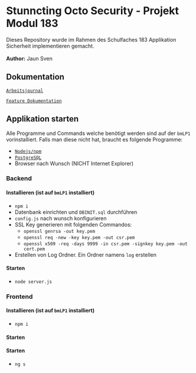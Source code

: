 # Stunncting Octo Security - Projekt Modul 183
Dieses Repository wurde im Rahmen des Schulfaches 183 Applikation Sicherheit implementieren gemacht.
<br>
<br>
**Author:** Jaun Sven

## Dokumentation

[`Arbeitsjournal`](documentation/work_journal.md)

[`Feature Dokumentation`](documentation/feature_documentation.md)

## Applikation starten

Alle Programme und Commands welche benötigt werden sind auf der `bmLP1` vorinstalliert.
Falls man diese nicht hat, braucht es folgende Programme:
- [`Nodejs/npm`](https://nodejs.org/en/)
- [`PostgreSQL`](https://www.postgresql.org/)
- Browser nach Wunsch (NICHT Internet Explorer)

### Backend 

#### Installieren (ist auf `bmLP1` installiert)
- `npm i`
- Datenbank einrichten und `DBINIT.sql` durchführen
- `config.js` nach wunsch konfigurieren
- SSL Key generieren mit folgenden Commandos:
  - `openssl genrsa -out key.pem`
  - `openssl req -new -key key.pem -out csr.pem`
  - `openssl x509 -req -days 9999 -in csr.pem -signkey key.pem -out cert.pem`
- Erstellen von Log Ordner. Ein Ordner namens `log` erstellen 

#### Starten
- `node server.js`


### Frontend  

#### Installieren (ist auf `bmLP1` installiert)
- `npm i`

#### Starten
#### Starten
- `ng s`
